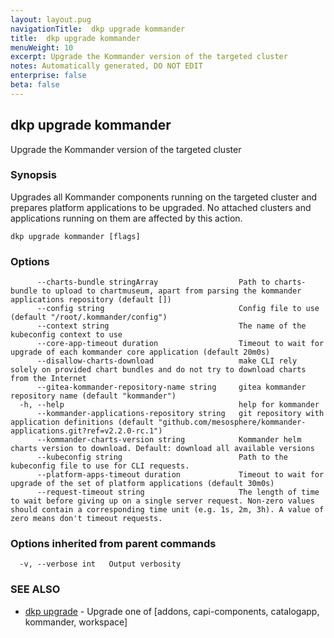 ```yaml
---
layout: layout.pug
navigationTitle:  dkp upgrade kommander
title:  dkp upgrade kommander
menuWeight: 10
excerpt: Upgrade the Kommander version of the targeted cluster
notes: Automatically generated, DO NOT EDIT
enterprise: false
beta: false
---
```

<!-- vale off -->
<!-- markdownlint-disable -->

## dkp upgrade kommander

Upgrade the Kommander version of the targeted cluster

### Synopsis

Upgrades all Kommander components running on the targeted cluster and prepares platform
applications to be upgraded. No attached clusters and applications running on them are affected by this action.

```
dkp upgrade kommander [flags]
```

### Options

```
      --charts-bundle stringArray                  Path to charts-bundle to upload to chartmuseum, apart from parsing the kommander applications repository (default [])
      --config string                              Config file to use (default "/root/.kommander/config")
      --context string                             The name of the kubeconfig context to use
      --core-app-timeout duration                  Timeout to wait for upgrade of each kommander core application (default 20m0s)
      --disallow-charts-download                   make CLI rely solely on provided chart bundles and do not try to download charts from the Internet
      --gitea-kommander-repository-name string     gitea kommander repository name (default "kommander")
  -h, --help                                       help for kommander
      --kommander-applications-repository string   git repository with application definitions (default "github.com/mesosphere/kommander-applications.git?ref=v2.2.0-rc.1")
      --kommander-charts-version string            Kommander helm charts version to download. Default: download all available versions
      --kubeconfig string                          Path to the kubeconfig file to use for CLI requests.
      --platform-apps-timeout duration             Timeout to wait for upgrade of the set of platform applications (default 30m0s)
      --request-timeout string                     The length of time to wait before giving up on a single server request. Non-zero values should contain a corresponding time unit (e.g. 1s, 2m, 3h). A value of zero means don't timeout requests.
```

### Options inherited from parent commands

```
  -v, --verbose int   Output verbosity
```

### SEE ALSO

* [dkp upgrade](/dkp/kommander/2.2/cli/dkp/upgrade/)	 - Upgrade one of [addons, capi-components, catalogapp, kommander, workspace]

